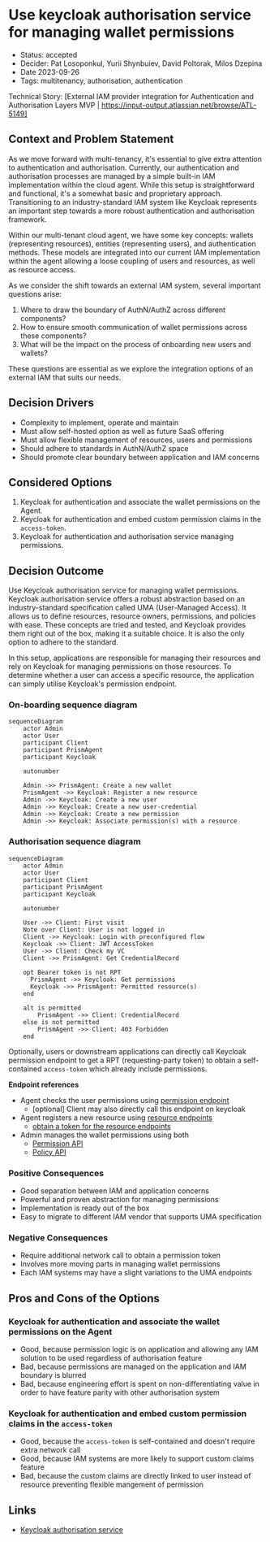 # Use keycloak authorisation service for managing wallet permissions

- Status: accepted
- Decider: Pat Losoponkul, Yurii Shynbuiev, David Poltorak, Milos Dzepina
- Date 2023-09-26
- Tags: multitenancy, authorisation, authentication

Technical Story: [External IAM provider integration for Authentication and Authorisation Layers MVP | https://input-output.atlassian.net/browse/ATL-5149]

## Context and Problem Statement

As we move forward with multi-tenancy, it's essential to give extra attention to authentication and authorisation.
Currently, our authentication and authorisation processes are managed by a simple built-in IAM implementation within the cloud agent.
While this setup is straightforward and functional, it's a somewhat basic and proprietary approach.
Transitioning to an industry-standard IAM system like Keycloak represents an important step towards a more robust authentication and authorisation framework.

Within our multi-tenant cloud agent, we have some key concepts:
wallets (representing resources), entities (representing users), and authentication methods.
These models are integrated into our current IAM implementation within the agent allowing a loose coupling of users and resources, as well as resource access.

As we consider the shift towards an external IAM system, several important questions arise:

1. Where to draw the boundary of AuthN/AuthZ across different components?
2. How to ensure smooth communication of wallet permissions across these components?
3. What will be the impact on the process of onboarding new users and wallets?

These questions are essential as we explore the integration options of an external IAM  that suits our needs.

## Decision Drivers

- Complexity to implement, operate and maintain
- Must allow self-hosted option as well as future SaaS offering
- Must allow flexible management of resources, users and permissions
- Should adhere to standards in AuthN/AuthZ space
- Should promote clear boundary between application and IAM concerns

## Considered Options

1. Keycloak for authentication and associate the wallet permissions on the Agent.
2. Keycloak for authentication and embed custom permission claims in the `access-token`.
3. Keycloak for authentication and authorisation service  managing permissions.

## Decision Outcome

Use Keycloak authorisation service for managing wallet permissions.
Keycloak authorisation service offers a robust abstraction based on an industry-standard specification called UMA (User-Managed Access).
It allows us to define resources, resource owners, permissions, and policies with ease.
These concepts are tried and tested, and Keycloak provides them right out of the box, making it a suitable choice.
It is also the only option to adhere to the standard.

In this setup, applications are responsible for managing their resources and rely on
Keycloak for managing permissions on those resources.
To determine whether a user can access a specific resource, the application can simply utilise Keycloak's permission endpoint.

### On-boarding sequence diagram

```mermaid
sequenceDiagram
    actor Admin
    actor User
    participant Client
    participant PrismAgent
    participant Keycloak

    autonumber

    Admin ->> PrismAgent: Create a new wallet
    PrismAgent ->> Keycloak: Register a new resource
    Admin ->> Keycloak: Create a new user
    Admin ->> Keycloak: Create a new user-credential
    Admin ->> Keycloak: Create a new permission
    Admin ->> Keycloak: Associate permission(s) with a resource
```

### Authorisation sequence diagram

```mermaid
sequenceDiagram
    actor Admin
    actor User
    participant Client
    participant PrismAgent
    participant Keycloak

    autonumber

    User ->> Client: First visit
    Note over Client: User is not logged in
    Client ->> Keycloak: Login with preconfigured flow
    Keycloak ->> Client: JWT AccessToken
    User ->> Client: Check my VC
    Client ->> PrismAgent: Get CredentialRecord

    opt Bearer token is not RPT
      PrismAgent ->> Keycloak: Get permissions
      Keycloak ->> PrismAgent: Permitted resource(s)
    end

    alt is permitted
        PrismAgent ->> Client: CredentialRecord
    else is not permitted
        PrismAgent ->> Client: 403 Forbidden
    end
```

Optionally, users or downstream applications can directly call Keycloak permission endpoint to get a RPT (requesting-party token)
to obtain a self-contained `access-token` which already include permissions.

__Endpoint references__

- Agent checks the user permissions using [permission endpoint](https://www.keycloak.org/docs/22.0.0/authorization_services/#_service_obtaining_permissions)
  - [optional] Client may also directly call this endpoint on keycloak
- Agent registers a new resource using [resource endpoints](https://www.keycloak.org/docs/22.0.0/authorization_services/#_service_protection_resources_api)
  - [obtain a token for the resource endpoints](https://www.keycloak.org/docs/22.0.0/authorization_services/#_service_protection_whatis_obtain_pat)
- Admin manages the wallet permissions using both
  - [Permission API](https://www.keycloak.org/docs/22.0.0/authorization_services/#_service_protection_permission_api_papi)
  - [Policy API](https://www.keycloak.org/docs/22.0.0/authorization_services/#_service_authorization_uma_policy_api)

### Positive Consequences

- Good separation between IAM and application concerns
- Powerful and proven abstraction for managing permissions
- Implementation is ready out of the box
- Easy to migrate to different IAM vendor that supports UMA specification

### Negative Consequences

- Require additional network call to obtain a permission token
- Involves more moving parts in managing wallet permissions
- Each IAM systems may have a slight variations to the UMA endpoints

## Pros and Cons of the Options

### Keycloak for authentication and associate the wallet permissions on the Agent

- Good, because permission logic is on application and allowing any IAM solution to be used regardless of authorisation feature
- Bad, because permissions are managed on the application and IAM boundary is blurred
- Bad, because engineering effort is spent on non-differentiating value in order to have feature parity with other authorisation system

### Keycloak for authentication and embed custom permission claims in the `access-token`

- Good, because the `access-token` is self-contained and doesn't require extra network call
- Good, because IAM systems are more likely to support custom claims feature
- Bad, because the custom claims are directly linked to user instead of resource preventing flexible mangement of permission

## Links

- [Keycloak authorisation service](https://www.keycloak.org/docs/latest/authorization_services/index.html)

